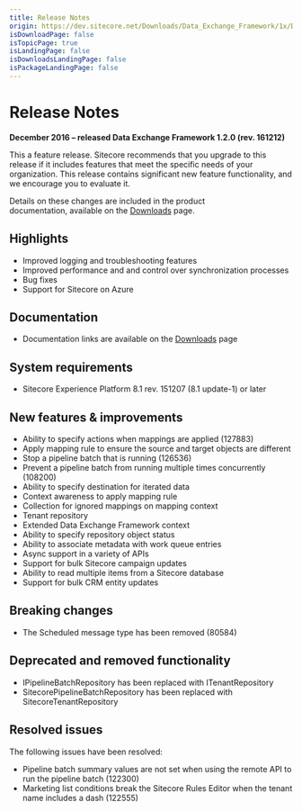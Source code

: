 ```yaml
---
title: Release Notes
origin: https://dev.sitecore.net/Downloads/Data_Exchange_Framework/1x/Data_Exchange_Framework_1_2/Release_Notes
isDownloadPage: false
isTopicPage: true
isLandingPage: false
isDownloadsLandingPage: false
isPackageLandingPage: false
---
```


# Release Notes

**December 2016 – released Data Exchange Framework 1.2.0 (rev. 161212)**

This a feature release. Sitecore recommends that you upgrade to this release if it includes features that meet the specific needs of your organization. This release contains significant new feature functionality, and we encourage you to evaluate it.

Details on these changes are included in the product documentation, available on the [Downloads](/downloads/Data_Exchange_Framework/1x/Data_Exchange_Framework_1_2) page.

## Highlights

-   Improved logging and troubleshooting features
-   Improved performance and and control over synchronization processes
-   Bug fixes
-   Support for Sitecore on Azure

## Documentation

-   Documentation links are available on the [Downloads](/downloads/Data_Exchange_Framework/1x/Data_Exchange_Framework_1_2) page

## System requirements

-   Sitecore Experience Platform 8.1 rev. 151207 (8.1 update-1) or later

## New features & improvements

-   Ability to specify actions when mappings are applied (127883)
-   Apply mapping rule to ensure the source and target objects are different
-   Stop a pipeline batch that is running (126536)
-   Prevent a pipeline batch from running multiple times concurrently (108200)
-   Ability to specify destination for iterated data
-   Context awareness to apply mapping rule
-   Collection for ignored mappings on mapping context
-   Tenant repository
-   Extended Data Exchange Framework context
-   Ability to specify repository object status
-   Ability to associate metadata with work queue entries
-   Async support in a variety of APIs
-   Support for bulk Sitecore campaign updates
-   Ability to read multiple items from a Sitecore database
-   Support for bulk CRM entity updates

## Breaking changes

-   The Scheduled message type has been removed (80584)

## Deprecated and removed functionality

-   IPipelineBatchRepository has been replaced with ITenantRepository
-   SitecorePipelineBatchRepository has been replaced with SitecoreTenantRepository

## Resolved issues

The following issues have been resolved:

-   Pipeline batch summary values are not set when using the remote API to run the pipeline batch (122300)
-   Marketing list conditions break the Sitecore Rules Editor when the tenant name includes a dash (122555)